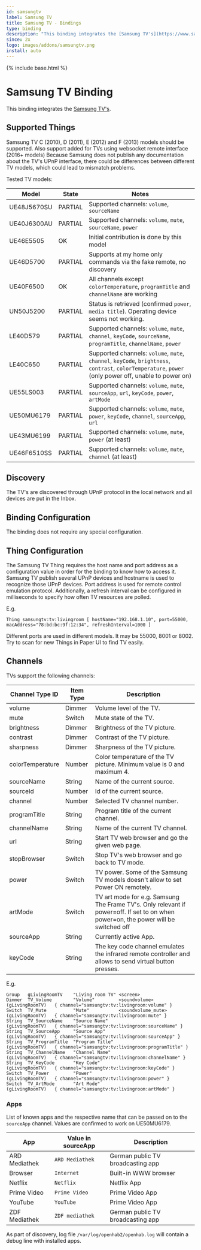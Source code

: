 ```yaml
---
id: samsungtv
label: Samsung TV
title: Samsung TV - Bindings
type: binding
description: "This binding integrates the [Samsung TV's](https://www.samsung.com)."
since: 2x
logo: images/addons/samsungtv.png
install: auto
---
```


<!-- Attention authors: Do not edit directly. Please add your changes to the appropriate source repository -->

{% include base.html %}

# Samsung TV Binding

This binding integrates the [Samsung TV's](https://www.samsung.com).

## Supported Things

Samsung TV C (2010), D (2011), E (2012) and F (2013) models should be supported.
Also support added for TVs using websocket remote interface (2016+ models) 
Because Samsung does not publish any documentation about the TV's UPnP interface, there could be differences between different TV models, which could lead to mismatch problems.

Tested TV models:

| Model       | State   | Notes                                                                                                                                                  |
|-------------|---------|--------------------------------------------------------------------------------------------------------------------------------------------------------|
| UE48J5670SU | PARTIAL | Supported channels: `volume`, `sourceName`                                                                                                             |
| UE40J6300AU | PARTIAL | Supported channels: `volume`, `mute`, `sourceName`, `power`                                                                                           |
| UE46E5505   | OK      | Initial contribution is done by this model                                                                                                             |
| UE46D5700   | PARTIAL | Supports at my home only commands via the fake remote, no discovery                                                                                    |
| UE40F6500   | OK      | All channels except `colorTemperature`, `programTitle` and `channelName` are working                                                                   |
| UN50J5200   | PARTIAL | Status is retrieved (confirmed `power`, `media title`). Operating device seems not working.                                                            |
| LE40D579    | PARTIAL | Supported channels: `volume`, `mute`, `channel`, `keyCode`, `sourceName`,  `programTitle`, `channelName`,  `power`                                     |
| LE40C650    | PARTIAL | Supported channels: `volume`, `mute`, `channel`, `keyCode`, `brightness`, `contrast`, `colorTemperature`, `power` (only power off, unable to power on) |
| UE55LS003   | PARTIAL | Supported channels: `volume`, `mute`, `sourceApp`, `url`, `keyCode`, `power`, `artMode`                                                                |
| UE50MU6179  | PARTIAL | Supported channels: `volume`, `mute`, `power`, `keyCode`, `channel`, `sourceApp`, `url` |
| UE43MU6199  | PARTIAL | Supported channels: `volume`, `mute`, `power` (at least)                                                                |
| UE46F6510SS  | PARTIAL | Supported channels: `volume`, `mute`, `channel` (at least)                                                                |

## Discovery

The TV's are discovered through UPnP protocol in the local network and all devices are put in the Inbox.

## Binding Configuration

The binding does not require any special configuration.

## Thing Configuration

The Samsung TV Thing requires the host name and port address as a configuration value in order for the binding to know how to access it.
Samsung TV publish several UPnP devices and hostname is used to recognize those UPnP devices.
Port address is used for remote control emulation protocol.
Additionally, a refresh interval can be configured in milliseconds to specify how often TV resources are polled.

E.g.

```
Thing samsungtv:tv:livingroom [ hostName="192.168.1.10", port=55000, macAddress="78:bd:bc:9f:12:34", refreshInterval=1000 ]
```

Different ports are used in different models. It may be 55000, 8001 or 8002.
Try to scan for new Things in Paper UI to find TV easily.

## Channels

TVs support the following channels:

| Channel Type ID  | Item Type | Description                                                                                             |
|------------------|-----------|---------------------------------------------------------------------------------------------------------|
| volume           | Dimmer    | Volume level of the TV.                                                                                 |
| mute             | Switch    | Mute state of the TV.                                                                                   |
| brightness       | Dimmer    | Brightness of the TV picture.                                                                           |
| contrast         | Dimmer    | Contrast of the TV picture.                                                                             |
| sharpness        | Dimmer    | Sharpness of the TV picture.                                                                            |
| colorTemperature | Number    | Color temperature of the TV picture. Minimum value is 0 and maximum 4.                                  |
| sourceName       | String    | Name of the current source.                                                                             |
| sourceId         | Number    | Id of the current source.                                                                               |
| channel          | Number    | Selected TV channel number.                                                                             |
| programTitle     | String    | Program title of the current channel.                                                                   |
| channelName      | String    | Name of the current TV channel.                                                                         |
| url              | String    | Start TV web browser and go the given web page.                                                         |
| stopBrowser      | Switch    | Stop TV's web browser and go back to TV mode.                                                           |
| power            | Switch    | TV power. Some of the Samsung TV models doesn't allow to set Power ON remotely.                         |
| artMode          | Switch    | TV art mode for e.g. Samsung The Frame TV's. Only relevant if power=off. If set to on when power=on, the power will be switched off |
| sourceApp        | String    | Currently active App.                                                                                   |
| keyCode          | String    | The key code channel emulates the infrared remote controller and allows to send virtual button presses. |

E.g.

```
Group   gLivingRoomTV    "Living room TV" <screen>
Dimmer  TV_Volume        "Volume"         <soundvolume>        (gLivingRoomTV)   { channel="samsungtv:tv:livingroom:volume" }
Switch  TV_Mute          "Mute"           <soundvolume_mute>   (gLivingRoomTV)   { channel="samsungtv:tv:livingroom:mute" }
String  TV_SourceName    "Source Name"                         (gLivingRoomTV)   { channel="samsungtv:tv:livingroom:sourceName" }
String  TV_SourceApp     "Source App"                          (gLivingRoomTV)   { channel="samsungtv:tv:livingroom:sourceApp" }
String  TV_ProgramTitle  "Program Title"                       (gLivingRoomTV)   { channel="samsungtv:tv:livingroom:programTitle" }
String  TV_ChannelName   "Channel Name"                        (gLivingRoomTV)   { channel="samsungtv:tv:livingroom:channelName" }
String  TV_KeyCode       "Key Code"                            (gLivingRoomTV)   { channel="samsungtv:tv:livingroom:keyCode" }
Switch  TV_Power         "Power"                               (gLivingRoomTV)   { channel="samsungtv:tv:livingroom:power" }
Switch  TV_ArtMode       "Art Mode"                            (gLivingRoomTV)   { channel="samsungtv:tv:livingroom:artMode" }
```

### Apps

List of known apps and the respective name that can be passed on to the `sourceApp` channel.
Values are confirmed to work on UE50MU6179.

| App           | Value in sourceApp | Description                       |
|---------------|--------------------|-----------------------------------|
| ARD Mediathek | `ARD Mediathek`    | German public TV broadcasting app |
| Browser       | `Internet`         | Built-in WWW browser              |
| Netflix       | `Netflix`          | Netflix App                       |
| Prime Video   | `Prime Video`      | Prime Video App                   |
| YouTube       | `YouTube`          | Prime Video App                   |
| ZDF Mediathek | `ZDF mediathek`    | German public TV broadcasting app |

As part of discovery, log file `/var/log/openhab2/openhab.log` will contain a debug line with installed apps.
